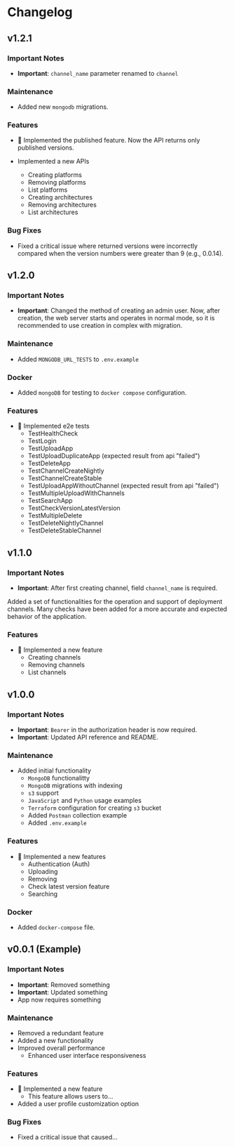 # Changelog

## v1.2.1

### Important Notes

- **Important**: `channel_name` parameter renamed to `channel`

### Maintenance

- Added new `mongodb` migrations.

### Features

- :tada: Implemented the published feature. Now the API returns only published versions.

- Implemented a new APIs
    - Creating platforms
    - Removing platforms
    - List platforms
    - Creating architectures
    - Removing architectures
    - List architectures

### Bug Fixes

- Fixed a critical issue where returned versions were incorrectly compared when the version numbers were greater than 9 (e.g., 0.0.14).

## v1.2.0

### Important Notes

- **Important**: Changed the method of creating an admin user. Now, after creation, the web server starts and operates in normal mode, so it is recommended to use creation in complex with migration.

### Maintenance

- Added `MONGODB_URL_TESTS` to `.env.example`

### Docker
- Added `mongoDB` for testing to `docker compose` configuration.

### Features

- :tada: Implemented e2e tests
    - TestHealthCheck
    - TestLogin
    - TestUploadApp
    - TestUploadDuplicateApp (expected result from api "failed")
    - TestDeleteApp
    - TestChannelCreateNightly
    - TestChannelCreateStable
    - TestUploadAppWithoutChannel (expected result from api "failed")
    - TestMultipleUploadWithChannels
    - TestSearchApp
    - TestCheckVersionLatestVersion
    - TestMultipleDelete
    - TestDeleteNightlyChannel
    - TestDeleteStableChannel

## v1.1.0

### Important Notes

- **Important**: After first creating channel, field `channel_name` is required.

Added a set of functionalities for the operation and support of deployment channels.
Many checks have been added for a more accurate and expected behavior of the application.

### Features

- :tada: Implemented a new feature
    - Creating channels
    - Removing channels
    - List channels

## v1.0.0

### Important Notes

- **Important**: `Bearer` in the authorization header is now required.
- **Important**: Updated API reference and README.

### Maintenance

- Added initial functionality
    - `MongoDB` functionalitty
    - `MongoDB` migrations with indexing
    - `s3` support
    - `JavaScript` and `Python` usage examples
    - `Terraform` configuration for creating `s3` bucket
    - Added `Postman` collection example
    - Added `.env.example`


### Features

- :tada: Implemented a new features
    - Authentication (Auth)
    - Uploading
    - Removing
    - Check latest version feature
    - Searching

### Docker

- Added `docker-compose` file.

## v0.0.1 (Example)

### Important Notes

- **Important**: Removed something
- **Important**: Updated something
- App now requires something

### Maintenance

- Removed a redundant feature
- Added a new functionality
- Improved overall performance
    - Enhanced user interface responsiveness

### Features

- :tada: Implemented a new feature
    - This feature allows users to...
- Added a user profile customization option

### Bug Fixes

- Fixed a critical issue that caused...